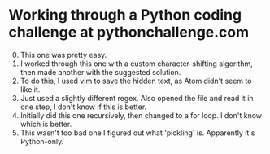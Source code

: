# Working through a Python coding challenge at pythonchallenge.com
0. This one was pretty easy.
1. I worked through this one with a custom character-shifting algorithm, then made another with the suggested solution.
2. To do this, I used vim to save the hidden text, as Atom didn't seem to like it.
3. Just used a slightly different regex. Also opened the file and read it in one step, I don't know if this is better.
4. Initially did this one recursively, then changed to a for loop. I don't know which is better.
5. This wasn't too bad one I figured out what 'pickling' is. Apparently it's Python-only.